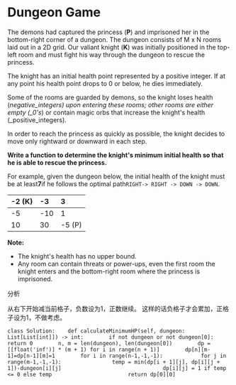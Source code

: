 # Dungeon Game

The demons had captured the princess \(**P**\) and imprisoned her in the bottom-right corner of a dungeon. The dungeon consists of M x N rooms laid out in a 2D grid. Our valiant knight \(**K**\) was initially positioned in the top-left room and must fight his way through the dungeon to rescue the princess.

The knight has an initial health point represented by a positive integer. If at any point his health point drops to 0 or below, he dies immediately.

Some of the rooms are guarded by demons, so the knight loses health \(_negative\_integers\) upon entering these rooms; other rooms are either empty \(\_0's_\) or contain magic orbs that increase the knight's health \(\_positive\_integers\).

In order to reach the princess as quickly as possible, the knight decides to move only rightward or downward in each step.

**Write a function to determine the knight's minimum initial health so that he is able to rescue the princess.**

For example, given the dungeon below, the initial health of the knight must be at least**7**if he follows the optimal path`RIGHT-> RIGHT -> DOWN -> DOWN`.

| -2 \(K\) | -3 | 3 |
| :--- | :--- | :--- |
| -5 | -10 | 1 |
| 10 | 30 | -5 \(P\) |

**Note:**

* The knight's health has no upper bound.
* Any room can contain threats or power-ups, even the first room the knight enters and the bottom-right room where the princess is imprisoned.

分析

从右下开始减当前格子，负数设为1，正数继续。 这样的话负格子才会累加，正格子设为1，不做考虑。

```text
class Solution:    def calculateMinimumHP(self, dungeon: List[List[int]]) -> int:        if not dungeon or not dungeon[0]:            return 0        n, m = len(dungeon), len(dungeon[0])        dp = [[float('inf')] * (m + 1) for i in range(n + 1)]        dp[n][m-1]=dp[n-1][m]=1        for i in range(n-1,-1,-1):            for j in range(m-1,-1,-1):                temp = min(dp[i + 1][j], dp[i][j + 1])-dungeon[i][j]                                dp[i][j] = 1 if temp <= 0 else temp                        return dp[0][0]
```

